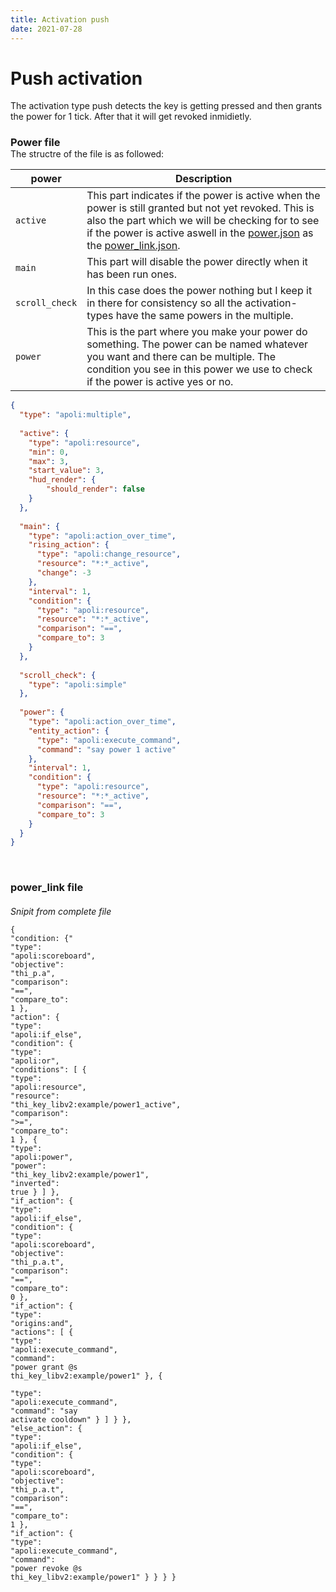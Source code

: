 ```yaml
---
title: Activation push
date: 2021-07-28
---
```


# Push activation
The activation type push detects the key is getting pressed and then grants the power for 1 tick. After that it will get revoked inmidietly.

<h3 style="margin-bottom: 0px;">Power file</h3>
The structre of the file is as followed: <br />

| power | Description |
|-------|-------------|
| `active` | This part indicates if the power is active when the power is still granted but not yet revoked. This is also the part which we will be checking for to see if the power is active aswell in the <u>power.json</u> as the <u>power_link.json</u>. |
| `main` | This part will disable the power directly when it has been run ones. |
| `scroll_check` | In this case does the power nothing but I keep it in there for consistency so all the activation-types have the same powers in the multiple. |
| `power` | This is the part where you make your power do something. The power can be named whatever you want and there can be multiple. The condition you see in this power we use to check if the power is active yes or no. |
 

```json
{
  "type": "apoli:multiple",
  
  "active": {
    "type": "apoli:resource",
    "min": 0,
    "max": 3,
    "start_value": 3,
    "hud_render": {
        "should_render": false
    }
  },
  
  "main": {
    "type": "apoli:action_over_time",
    "rising_action": {
      "type": "apoli:change_resource",
      "resource": "*:*_active",
      "change": -3
    },
    "interval": 1,
    "condition": {
      "type": "apoli:resource",
      "resource": "*:*_active",
      "comparison": "==",
      "compare_to": 3
    }
  },
  
  "scroll_check": {
    "type": "apoli:simple"
  },
  
  "power": {
    "type": "apoli:action_over_time",
    "entity_action": {
      "type": "apoli:execute_command",
      "command": "say power 1 active"
    },
    "interval": 1,
    "condition": {
      "type": "apoli:resource",
      "resource": "*:*_active",
      "comparison": "==",
      "compare_to": 3
    }
  }
}
```
<br />
<h3 style="margin-bottom: 0px;">power_link file</h3>
<h6 style="margin-bottom: 0px;">Snipit from complete file</h6>

<code class="language-json hljs">{
  <span class="hljs-attr">"condition: {"</span>
    <span class="hljs-attr">"type": </span><span class="hljs-string">"apoli:scoreboard",</span>
    <span class="hljs-attr">"objective"</span>: <span class="hljs-string">"thi_p.a"</span>,
    <span class="hljs-attr">"comparison"</span>: <span class="hljs-string">"=="</span>,
    <span class="hljs-attr">"compare_to"</span>: <span class="hljs-number">1</span>
  },
  <span class="hljs-attr">"action"</span>: {
    <span class="hljs-attr">"type"</span>: <span class="hljs-string">"apoli:if_else"</span>,
    <span class="hljs-attr">"condition"</span>: {
      <span class="hljs-attr">"type"</span>: <span class="hljs-string">"apoli:or"</span>,
      <span class="hljs-attr">"conditions"</span>: [
        {
          <span class="hljs-attr">"type"</span>: <span class="hljs-string">"apoli:resource"</span>,
          <span class="hljs-attr">"resource"</span>: <span class="hljs-string">"thi_key_libv2:example/power1_active"</span>,
          <span class="hljs-attr">"comparison"</span>: <span class="hljs-string">"&gt;="</span>,
          <span class="hljs-attr">"compare_to"</span>: <span class="hljs-number">1</span>
        },
        {
          <span class="hljs-attr">"type"</span>: <span class="hljs-string">"apoli:power"</span>,
          <span class="hljs-attr">"power"</span>: <span class="hljs-string">"thi_key_libv2:example/power1"</span>,
          <span class="hljs-attr">"inverted"</span>: <span class="hljs-literal">true</span>
        }
      ]
    },
    <span class="hljs-attr">"if_action"</span>: {
      <span class="hljs-attr">"type"</span>: <span class="hljs-string">"apoli:if_else"</span>,
      <span class="hljs-attr">"condition"</span>: {
        <span class="hljs-attr">"type"</span>: <span class="hljs-string">"apoli:scoreboard"</span>,
        <span class="hljs-attr">"objective"</span>: <span class="hljs-string">"thi_p.a.t"</span>,
        <span class="hljs-attr">"comparison"</span>: <span class="hljs-string">"=="</span>,
        <span class="hljs-attr">"compare_to"</span>: <span class="hljs-number">0</span>
      },
      <span class="hljs-attr">"if_action"</span>: {
        <span class="hljs-attr">"type"</span>: <span class="hljs-string">"origins:and"</span>,
        <span class="hljs-attr">"actions"</span>: [
          {
            <span class="hljs-attr">"type"</span>: <span class="hljs-string">"apoli:execute_command"</span>,
            <span class="hljs-attr">"command"</span>: <span class="hljs-string">"power grant @s thi_key_libv2:example/power1"</span>
          },
          {    
            <span class="hljs-attr">"type"</span>: <span class="hljs-string">"apoli:execute_command"</span>,
            <span class="hljs-attr">"command"</span>: <span class="hljs-string">"say activate cooldown"</span>
          }
        ]
      }
    },
    <span class="hljs-attr">"else_action"</span>: {
      <span class="hljs-attr">"type"</span>: <span class="hljs-string">"apoli:if_else"</span>,
      <span class="hljs-attr">"condition"</span>: {
        <span class="hljs-attr">"type"</span>: <span class="hljs-string">"apoli:scoreboard"</span>,
        <span class="hljs-attr">"objective"</span>: <span class="hljs-string">"thi_p.a.t"</span>,
        <span class="hljs-attr">"comparison"</span>: <span class="hljs-string">"=="</span>,
        <span class="hljs-attr">"compare_to"</span>: <span class="hljs-number">1</span>
      },
      <span class="hljs-attr">"if_action"</span>: {
        <span class="hljs-attr">"type"</span>: <span class="hljs-string">"apoli:execute_command"</span>,
        <span class="hljs-attr">"command"</span>: <span class="hljs-string">"power revoke @s thi_key_libv2:example/power1"</span>
      }
    }
  }
}
</code>

